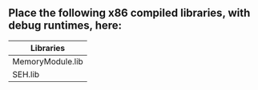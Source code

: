 ## Place the following x86 compiled libraries, with debug runtimes, here:

|Libraries       |
|----------------|
|MemoryModule.lib|
|SEH.lib         |